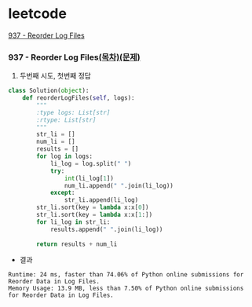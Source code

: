 # leetcode

[937 - Reorder Log Files](https://github.com/pqj163/leetcode#937---reorder-log-files%EB%AA%A9%EC%B0%A8%EB%AC%B8%EC%A0%9C)

### 937 - Reorder Log Files[(목차)](https://github.com/pqj163/leetcode)[(문제)](https://leetcode.com/problems/reorder-data-in-log-files/)
1. 두번째 시도, 첫번째 정답
```Python
class Solution(object):
    def reorderLogFiles(self, logs):
        """
        :type logs: List[str]
        :rtype: List[str]
        """
        str_li = []
        num_li = []
        results = []
        for log in logs:
            li_log = log.split(" ")
            try:
                int(li_log[1])
                num_li.append(" ".join(li_log))
            except:
                str_li.append(li_log)
        str_li.sort(key = lambda x:x[0])
        str_li.sort(key = lambda x:x[1:])
        for li_log in str_li:
            results.append(" ".join(li_log))
        
        return results + num_li
```
- 결과
```
Runtime: 24 ms, faster than 74.06% of Python online submissions for Reorder Data in Log Files.
Memory Usage: 13.9 MB, less than 7.50% of Python online submissions for Reorder Data in Log Files.
```
